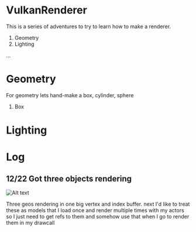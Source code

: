 # VulkanRenderer

This is a series of adventures to try to learn how to make a renderer.
1. Geometry
1. Lighting

...

# Geometry
For geometry lets hand-make a box, cylinder, sphere

1. Box


# Lighting

 
# Log

## 12/22 Got three objects rendering
![Alt text](Assets/Screenshots/three_objects_rendering.png)

Three geos rendering in one big vertex and index buffer. next I'd like to treat these as models that I load once and render multiple times
with my actors so I just need to get refs to them and somehow use that when I go to render them in my drawcall